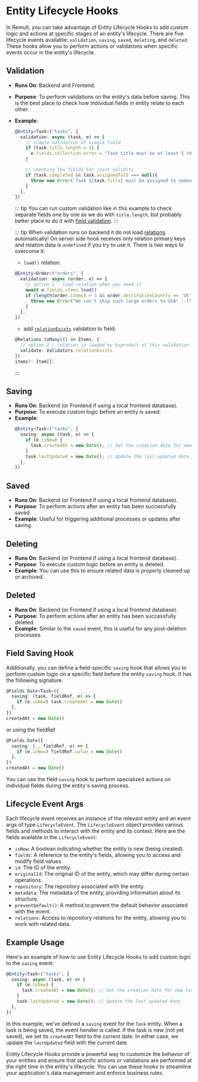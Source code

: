 # Entity Lifecycle Hooks

In Remult, you can take advantage of Entity Lifecycle Hooks to add custom logic and actions at specific stages of an entity's lifecycle. There are five lifecycle events available: `validation`, `saving`, `saved`, `deleting`, and `deleted`. These hooks allow you to perform actions or validations when specific events occur in the entity's lifecycle.

## Validation

- **Runs On**: Backend and Frontend.
- **Purpose**: To perform validations on the entity's data before saving. This is the best place to check how individual fields in entity relate to each other.
- **Example**:
  ```ts
  @Entity<Task>("tasks", {
    validation: async (task, e) => {
      // simple validation of single field
      if (task.title.length < 5) {
        e.fields.collection.error = "Task title must be at least 5 characters long."
      }

      // checking few fields for joint validity
      if (task.completed && task.assignedToId === null){
        throw new Error(`Task ${task.title} must be assigned to someone before beeing completed.`)
      }
    },
  })
  ```

  ::: tip
  You can run custom validation like in this example to check separate fields one by one as we do with `title.length`, but probably better place to do it with [field validation](./validation.md).
  :::

  ::: tip
  When validation runs on backend it do not load [relations](./entity-relations.md) automatically! On server side hook receives only relation primary keys and relation data is `undefined` if you try to use it. There is two ways to overcome it:
  * `load()` relation:
  ```ts
  @Entity<Order>("orders", {
    validation: async (order, e) => {
      // option 1 - load relation when you need it
      await e.fields.items.load()
      if (length(order.items) > 3 && order.destinationCountry == 'US') {
        throw new Error("We can't ship such large orders to USA! :-(");
      }
    },
  })
  ```

  * add [`relationExists`](./ref_validators#relationexists) validation to field:
  ```ts
  @Relations.toMany(() => Items, {
    // option 2 - relation is loaded by byproduct of this validation
    validate: Validators.relationExists
  })
  items?: Item[];
  ```
  :::

## Saving

- **Runs On**: Backend (or Frontend if using a local frontend database).
- **Purpose**: To execute custom logic before an entity is saved.
- **Example**:
  ```ts
  @Entity<Task>("tasks", {
    saving: async (task, e) => {
      if (e.isNew) {
        task.createdAt = new Date(); // Set the creation date for new tasks.
      }
      task.lastUpdated = new Date(); // Update the last updated date.
    },
  })
  ```

## Saved

- **Runs On**: Backend (or Frontend if using a local frontend database).
- **Purpose**: To perform actions after an entity has been successfully saved.
- **Example**: Useful for triggering additional processes or updates after saving.

## Deleting

- **Runs On**: Backend (or Frontend if using a local frontend database).
- **Purpose**: To execute custom logic before an entity is deleted.
- **Example**: You can use this to ensure related data is properly cleaned up or archived.

## Deleted

- **Runs On**: Backend (or Frontend if using a local frontend database).
- **Purpose**: To perform actions after an entity has been successfully deleted.
- **Example**: Similar to the `saved` event, this is useful for any post-deletion processes.

## Field Saving Hook

Additionally, you can define a field-specific `saving` hook that allows you to perform custom logic on a specific field before the entity `saving` hook. It has the following signature:

```ts
@Fields.Date<Task>({
  saving: (task, fieldRef, e) => {
    if (e.isNew) task.createdAt = new Date()
  },
})
createdAt = new Date()
```

or using the fieldRef

```ts
@Fields.Date({
  saving: (_, fieldRef, e) => {
    if (e.isNew) fieldRef.value = new Date()
  },
})
createdAt = new Date()
```

You can use the field `saving` hook to perform specialized actions on individual fields during the entity's saving process.

## Lifecycle Event Args

Each lifecycle event receives an instance of the relevant entity and an event args of type `LifecycleEvent`. The `LifecycleEvent` object provides various fields and methods to interact with the entity and its context. Here are the fields available in the `LifecycleEvent`:

- `isNew`: A boolean indicating whether the entity is new (being created).
- `fields`: A reference to the entity's fields, allowing you to access and modify field values.
- `id`: The ID of the entity.
- `originalId`: The original ID of the entity, which may differ during certain operations.
- `repository`: The repository associated with the entity.
- `metadata`: The metadata of the entity, providing information about its structure.
- `preventDefault()`: A method to prevent the default behavior associated with the event.
- `relations`: Access to repository relations for the entity, allowing you to work with related data.

## Example Usage

Here's an example of how to use Entity Lifecycle Hooks to add custom logic to the `saving` event:

```ts
@Entity<Task>("tasks", {
  saving: async (task, e) => {
    if (e.isNew) {
      task.createdAt = new Date(); // Set the creation date for new tasks.
    }
    task.lastUpdated = new Date(); // Update the last updated date.
  },
})
```

In this example, we've defined a `saving` event for the `Task` entity. When a task is being saved, the event handler is called. If the task is new (not yet saved), we set its `createdAt` field to the current date. In either case, we update the `lastUpdated` field with the current date.

Entity Lifecycle Hooks provide a powerful way to customize the behavior of your entities and ensure that specific actions or validations are performed at the right time in the entity's lifecycle. You can use these hooks to streamline your application's data management and enforce business rules.
